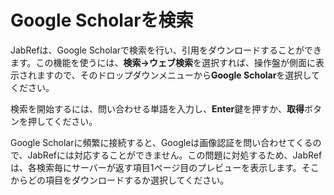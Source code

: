 # Google Scholarを検索

JabRefは、Google Scholarで検索を行い、引用をダウンロードすることができます。この機能を使うには、**検索→ウェブ検索**を選択すれば、操作盤が側面に表示されますので、そのドロップダウンメニューから**Google Scholar**を選択してください。

検索を開始するには、問い合わせる単語を入力し、**Enter**鍵を押すか、**取得**ボタンを押してください。

Google Scholarに頻繁に接続すると、Googleは画像認証を問い合わせてくるので、JabRefには対応することができません。この問題に対処するため、JabRefは、各検索毎にサーバーが返す項目1ページ目のプレビューを表示します。そこからどの項目をダウンロードするか選択してください。
